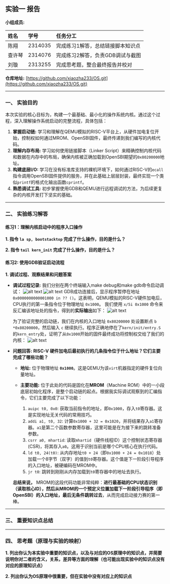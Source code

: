 ## 实验一 报告

**小组成员:**

| 姓名 | 学号 | 任务分工 |
| :--- | :--- | :--- |
| 陈翔 | 2314035 | 完成练习1解答，总结链接脚本知识点 |
| 查许琴 | 2314076 | 完成练习2解答，负责GDB调试与截图 |
| 刘璇 | 2313255 | 完成思考题，整合最终报告并校对 |

**仓库地址:** [https://github.com/xiaozha233/OS.git](https://github.com/xiaozha233/OS.git)

---

### 一、 实验目的

本次实验的核心目标为，构建一个最基础、最小化的操作系统内核。通过这个过程，深入理解操作系统启动的完整流程，具体包括：

1.  **掌握启动链:** 学习和理解在QEMU模拟的RISC-V平台上，从硬件加电复位开始，控制权如何通过MROM、OpenSBI固件，最终传递到我们编写的内核代码。
2.  **理解内存布局:** 学习如何使用链接脚本（Linker Script）来精确控制内核代码和数据在内存中的布局，确保内核被正确加载到OpenSBI期望的`0x80200000`地址。
3.  **构建底层I/O:** 学习在没有标准库支持的裸机环境下，如何通过RISC-V的`ecall`指令调用OpenSBI固件提供的服务，并在此基础上层层封装，最终实现一个类似`printf`的格式化输出函数`cprintf`。
4.  **熟悉调试工具:** 初步掌握使用GDB和QEMU进行远程调试的方法，为后续更复杂的内核开发打下坚实的基础。

---

### 二、 实验练习解答

#### **练习1：理解内核启动中的程序入口操作**

**1. 指令 `la sp, bootstacktop` 完成了什么操作，目的是什么？**

**2. 指令 `tail kern_init` 完成了什么操作，目的是什么？**



#### **练习2: 使用GDB验证启动流程**

**1. 调试过程、观察结果和问题答案**

*   **调试过程记录:**
    我们分别在两个终端输入make debug和make gdb命令启动调试：
    ![alt text](74edd736fa6aec268ed0c192764b2e07.png)
    ![alt text](de512e59f3995a90d75e0e8e25be13d6.png)
    GDB成功连接后，显示程序暂停在地址 `0x0000000000001000 in ?? ()`。这表明，QEMU模拟的RISC-V硬件加电后，CPU执行的第一条指令位于物理地址 `0x1000`。
    我们使用 `x/5i 0x1000` 命令来反汇编该地址处的指令，得到的**实际输出**如下：
    ![alt text](image.png)

    为了验证完整的启动链，我们在内核的入口地址 `0x80200000` 处设置断点 `b *0x80200000`，然后输入 `c` 继续执行。程序正确地停在了`kern/init/entry.S`的`kern_entry`处，证明了从`0x1000`开始的固件最终成功将控制权交给了我们的内核：
    ![alt text](image-1.png)
*   **问题回答:**
    **RISC-V 硬件加电后最初执行的几条指令位于什么地址？它们主要完成了哪些功能？**
    *   **地址:** 位于物理地址 **`0x1000`**。这是QEMU为该`virt`机器指定的硬件复位向量地址。
    
    *   **主要功能:** 位于此处的代码是固化在**MROM**（Machine ROM）中的一小段底层初始化程序，是整个启动链的起点。根据我实际调试观察到的汇编指令，它们主要完成了以下功能：
        1.  `auipc t0, 0x0`: 获取当前指令的地址，即`0x1000`，存入`t0`寄存器。这是实现地址无关代码的常用技巧。
        2.  `addi a1, t0, 32`: 计算`0x1000 + 32 = 0x1020`，并将结果存入`a1`寄存器。`a1`是第二个函数参数寄存器，这里可能是在为接下来的跳转准备参数。
        3.  `csrr a0, mhartid`: 读取`mhartid`（硬件线程ID）这个控制状态寄存器(CSR)，将其存入`a0`。这用于识别当前是哪个CPU核心在执行代码。
        4.  `ld t0, 24(t0)`: 从内存地址`t0 + 24`（即`0x1000 + 24 = 0x1018`）处加载一个8字节（双字）的值到`t0`寄存器。这个值是下一阶段引导程序的入口地址，被硬编码在MROM中。
        5.  `jr t0`: 跳转到刚刚从内存加载到`t0`寄存器中的地址去执行。
   

    **总结来说，** MROM的这段代码功能非常纯粹：**进行最基础的CPU状态识别（读取核心ID），然后从MROM的一个预定义位置加载下一阶段引导程序（即OpenSBI）的入口地址，最后无条件跳转过去**，从而完成启动接力赛的第一棒。
---

### 三、 重要知识点总结


---

### 四、 思考题（原理与实验的映射）

**1. 列出你认为本实验中重要的知识点，以及与对应的OS原理中的知识点，并简要说明你对二者的含义，关系，差异等方面的理解（也可能出现实验中的知识点没有对应的原理知识点）**

**2. 列出你认为OS原理中很重要，但在实验中没有对应上的知识点**

